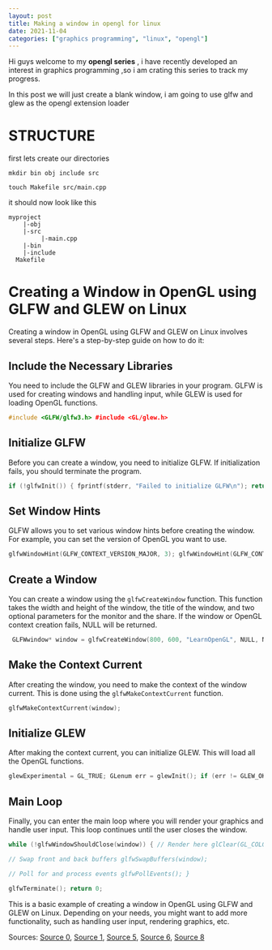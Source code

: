 ```yaml
---
layout: post
title: Making a window in opengl for linux
date: 2021-11-04
categories: ["graphics programming", "linux", "opengl"]
---
```


Hi guys welcome to my **opengl series** , i have recently developed an interest in graphics programming ,so i am crating this series to track my progress.

In this post we will just create a blank window, i am going to use glfw and glew as the opengl extension loader

# STRUCTURE 

first lets create our directories
```
mkdir bin obj include src 

touch Makefile src/main.cpp 

```
it should now look like this 
```
myproject
    |-obj 
    |-src 
         |-main.cpp
    |-bin 
    |-include 
  Makefile
```

# Creating a Window in OpenGL using GLFW and GLEW on Linux

Creating a window in OpenGL using GLFW and GLEW on Linux involves several steps. Here's a step-by-step guide on how to do it:

## Include the Necessary Libraries

You need to include the GLFW and GLEW libraries in your program. GLFW is used for creating windows and handling input, while GLEW is used for loading OpenGL functions.

```cpp
#include <GLFW/glfw3.h> #include <GL/glew.h>
```

## Initialize GLFW

Before you can create a window, you need to initialize GLFW. If initialization fails, you should terminate the program.
```cpp 
if (!glfwInit()) { fprintf(stderr, "Failed to initialize GLFW\n"); return -1; }

```

## Set Window Hints

GLFW allows you to set various window hints before creating the window. For example, you can set the version of OpenGL you want to use.

```cpp 
glfwWindowHint(GLFW_CONTEXT_VERSION_MAJOR, 3); glfwWindowHint(GLFW_CONTEXT_VERSION_MINOR, 3); glfwWindowHint(GLFW_OPENGL_PROFILE, GLFW_OPENGL_CORE_PROFILE);
```

## Create a Window

You can create a window using the `glfwCreateWindow` function. This function takes the width and height of the window, the title of the window, and two optional parameters for the monitor and the share. If the window or OpenGL context creation fails, NULL will be returned.

```cpp 
 GLFWwindow* window = glfwCreateWindow(800, 600, "LearnOpenGL", NULL, NULL); if (window == NULL) { fprintf(stderr, "Failed to create GLFW window\n"); glfwTerminate(); return -1; }
```

## Make the Context Current

After creating the window, you need to make the context of the window current. This is done using the `glfwMakeContextCurrent` function.
```cpp
glfwMakeContextCurrent(window);


```

## Initialize GLEW

After making the context current, you can initialize GLEW. This will load all the OpenGL functions.

```cpp 
glewExperimental = GL_TRUE; GLenum err = glewInit(); if (err != GLEW_OK) { fprintf(stderr, "Failed to initialize GLEW\n"); return -1; }

```

## Main Loop

Finally, you can enter the main loop where you will render your graphics and handle user input. This loop continues until the user closes the window.

```cpp 
while (!glfwWindowShouldClose(window)) { // Render here glClear(GL_COLOR_BUFFER_BIT);

// Swap front and back buffers glfwSwapBuffers(window);

// Poll for and process events glfwPollEvents(); }

glfwTerminate(); return 0;


```

This is a basic example of creating a window in OpenGL using GLFW and GLEW on Linux. Depending on your needs, you might want to add more functionality, such as handling user input, rendering graphics, etc.

Sources: [Source 0](https://www.glfw.org/docs/latest/quick.html), [Source 1](https://www.glfw.org/docs/latest/window_guide.html), [Source 5](https://learnopengl.com/Getting-started/Hello-Window), [Source 6](https://learnopengl.com/Getting-started/Creating-a-window), [Source 8](https://www.glfw.org/documentation)

